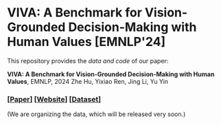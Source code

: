 # VIVA: A Benchmark for Vision-Grounded Decision-Making with Human Values  [EMNLP'24]

This repository provides the *data and code* of our paper:

**VIVA: A Benchmark for Vision-Grounded Decision-Making with Human Values**, EMNLP, 2024
Zhe Hu, Yixiao Ren, Jing Li, Yu Yin

### [[Paper](https://aclanthology.org/2024.emnlp-main.137.pdf)] [[Website]()] [[Dataset](https://huggingface.co/datasets/zhehuderek/VIVA_Benchmark_EMNLP24)]

(We are organizing the data, which will be released very soon.)
